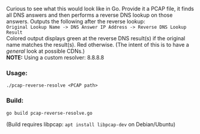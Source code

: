 Curious to see what this would look like in Go.
Provide it a PCAP file, it finds all DNS answers and then performs a reverse DNS lookup on those answers.
Outputs the following after the reverse lookup: \
`Original Lookup Name -> DNS Answer IP Address -> Reverse DNS Lookup Result` \
Colored output displays green at the reverse DNS result(s) if the original name matches the result(s).
Red otherwise.
(The intent of this is to have a *general* look at possible CDNs.) \
**NOTE:** Using a custom resolver: 8.8.8.8

### Usage:
`./pcap-reverse-resolve <PCAP path>`

### Build:
`go build pcap-reverse-resolve.go`

(Build requires libpcap: `apt install libpcap-dev` on Debian/Ubuntu)
